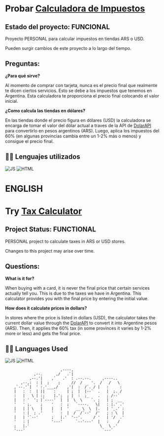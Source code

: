 
# **Probar [Calculadora de Impuestos](https://ntsg-hub.github.io/Calculadora-De-Impuestos/)**

## **Estado del proyecto: FUNCIONAL**
                         
Proyecto PERSONAL para calcular impuestos en tiendas ARS o USD.

Pueden surgir cambios de este proyecto a lo largo del tiempo.



## **Preguntas:**

**¿Para qué sirve?**

Al momento de comprar con tarjeta, nunca es el precio final que realmente te dicen ciertos servicios. Esto se debe a los impuestos que tenemos en Argentina. Esta calculadora te proporciona el precio final colocando el valor inicial.

**¿Como calcula las tiendas en dólares?**

En las tiendas donde el precio figura en dólares (USD) la calculadora se encarga de tomar el valor del dólar actual a traves de la API de [DolarAPI](https://dolarapi.com/docs/) para convertirlo en pesos argentinos (ARS). 
Luego, aplica los impuestos del 60% (en algunas provincias cambia entre un 1-2% más o menos) y consigue el precio final.


## **👩‍💻 Lenguajes utilizados**
![JS](https://img.shields.io/badge/JavaScript-323330?style=for-the-badge&logo=javascript&logoColor=F7DF1E) ![HTML](https://img.shields.io/badge/HTML5-E34F26?style=for-the-badge&logo=html5&logoColor=white) 


# ENGLISH


# **Try [Tax Calculator](https://ntsg-hub.github.io/Calculadora-De-Impuestos/)**

## **Project Status: FUNCTIONAL**

PERSONAL project to calculate taxes in ARS or USD stores.

Changes to this project may arise over time.

## **Questions:**

**What is it for?**

When buying with a card, it is never the final price that certain services actually tell you. This is due to the taxes we have in Argentina. This calculator provides you with the final price by entering the initial value.

**How does it calculate prices in dollars?**

In stores where the price is listed in dollars (USD), the calculator takes the current dollar value through the [DolarAPI](https://dolarapi.com/docs/) to convert it into Argentine pesos (ARS). 
Then, it applies the 60% tax (in some provinces it varies by 1-2% more or less) and gets the final price.

## **👩‍💻 Languages Used**
![JS](https://img.shields.io/badge/JavaScript-323330?style=for-the-badge&logo=javascript&logoColor=F7DF1E) ![HTML](https://img.shields.io/badge/HTML5-E34F26?style=for-the-badge&logo=html5&logoColor=white)























                             ,----,                        
                 ,--.      ,/   .`|                        
               ,--.'|    ,`   .'  : .--.--.     ,----..    
           ,--,:  : |  ;    ;     //  /    '.  /   /   \   
        ,`--.'`|  ' :.'___,/    ,'|  :  /`. / |   :     :  
        |   :  :  | ||    :     | ;  |  |--`  .   |  ;. /  
        :   |   \ | :;    |.';  ; |  :  ;_    .   ; /--`   
        |   : '  '; |`----'  |  |  \  \    `. ;   | ;  __  
        '   ' ;.    ;    '   :  ;   `----.   \|   : |.' .' 
        |   | | \   |    |   |  '   __ \  \  |.   | '_.' : 
        '   : |  ; .'    '   :  |  /  /`--'  /'   ; : \  | 
        |   | '`--'      ;   |.'  '--'.     / '   | '/  .' 
        '   : |          '---'      `--'---'  |   :    /   
        ;   |.'                                \   \ .'    
        '---'                                   `---`      
        
        
